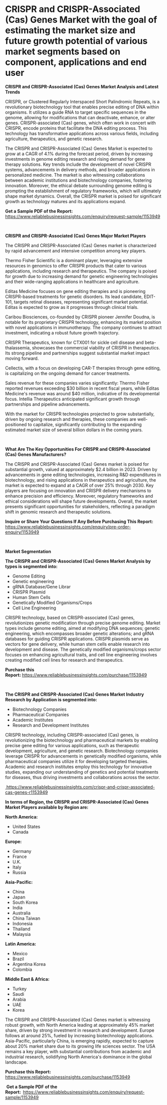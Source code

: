 <p><h1>CRISPR and CRISPR-Associated (Cas) Genes Market with the goal of estimating the market size and future growth potential of various market segments based on component, applications and end user</h1></p><p><strong>CRISPR and CRISPR-Associated (Cas) Genes Market Analysis and Latest Trends</strong></p>
<p><p>CRISPR, or Clustered Regularly Interspaced Short Palindromic Repeats, is a revolutionary biotechnology tool that enables precise editing of DNA within organisms. It utilizes a guide RNA to target specific sequences in the genome, allowing for modifications that can deactivate, enhance, or alter genes. CRISPR-associated (Cas) genes, which often work in concert with CRISPR, encode proteins that facilitate the DNA editing process. This technology has transformative applications across various fields, including agriculture, therapeutics, and genetic research.</p><p>The CRISPR and CRISPR-Associated (Cas) Genes Market is expected to grow at a CAGR of 4.1% during the forecast period, driven by increasing investments in genome editing research and rising demand for gene therapy solutions. Key trends include the development of novel CRISPR systems, advancements in delivery methods, and broader applications in personalized medicine. The market is also witnessing collaborations between academic institutions and biotechnology companies, fostering innovation. Moreover, the ethical debate surrounding genome editing is prompting the establishment of regulatory frameworks, which will ultimately shape market dynamics. Overall, the CRISPR market is poised for significant growth as technology matures and its applications expand.</p></p>
<p><strong>Get a Sample PDF of the Report:&nbsp;</strong> <a href="https://www.reliablebusinessinsights.com/enquiry/request-sample/1153949?utm_campaign=2811&utm_medium=2&utm_source=Github&utm_content=ia&utm_term=13042025&utm_id=crispr-and-crispr-associated-cas-genes">https://www.reliablebusinessinsights.com/enquiry/request-sample/1153949</a></p>
<p>&nbsp;</p>
<p><strong>CRISPR and CRISPR-Associated (Cas) Genes Major Market Players</strong></p>
<p><p>The CRISPR and CRISPR-Associated (Cas) Genes market is characterized by rapid advancement and intensive competition among key players. </p><p>Thermo Fisher Scientific is a dominant player, leveraging extensive resources in genomics to offer CRISPR products that cater to various applications, including research and therapeutics. The company is poised for growth due to increasing demand for genetic engineering technologies and their wide-ranging applications in healthcare and agriculture.</p><p>Editas Medicine focuses on gene editing therapies and is pioneering CRISPR-based treatments for genetic disorders. Its lead candidate, EDIT-101, targets retinal diseases, representing significant market potential. Editas is expected to grow as it progresses through clinical trials.</p><p>Caribou Biosciences, co-founded by CRISPR pioneer Jennifer Doudna, is notable for its proprietary CRISPR technology, enhancing its market position with novel applications in immunotherapy. The company continues to attract investment, indicating a robust future growth trajectory.</p><p>CRISPR Therapeutics, known for CTX001 for sickle cell disease and beta-thalassemia, showcases the commercial viability of CRISPR in therapeutics. Its strong pipeline and partnerships suggest substantial market impact moving forward.</p><p>Cellectis, with a focus on developing CAR-T therapies through gene editing, is capitalizing on the ongoing demand for cancer treatments.</p><p>Sales revenue for these companies varies significantly: Thermo Fisher reported revenues exceeding $30 billion in recent fiscal years, while Editas Medicine's revenue was around $40 million, indicative of its developmental focus. Intellia Therapeutics anticipated significant growth through partnerships and pipeline advancements.</p><p>With the market for CRISPR technologies projected to grow substantially, driven by ongoing research and therapies, these companies are well-positioned to capitalize, significantly contributing to the expanding estimated market size of several billion dollars in the coming years.</p></p>
<p>&nbsp;</p>
<p><strong>What Are The Key Opportunities For CRISPR and CRISPR-Associated (Cas) Genes Manufacturers?</strong></p>
<p><p>The CRISPR and CRISPR-Associated (Cas) Genes market is poised for substantial growth, valued at approximately $2.4 billion in 2023. Driven by advancements in gene editing technologies, increasing R&D expenditures in biotechnology, and rising applications in therapeutics and agriculture, the market is expected to expand at a CAGR of over 25% through 2030. Key players are focusing on innovation and CRISPR delivery mechanisms to enhance precision and efficiency. Moreover, regulatory frameworks and ethical considerations will shape future developments. Overall, the market presents significant opportunities for stakeholders, reflecting a paradigm shift in genomic research and therapeutic solutions.</p></p>
<p><strong>Inquire or Share Your Questions If Any Before Purchasing This Report:</strong> <a href="https://www.reliablebusinessinsights.com/enquiry/pre-order-enquiry/1153949?utm_campaign=2811&utm_medium=2&utm_source=Github&utm_content=ia&utm_term=13042025&utm_id=crispr-and-crispr-associated-cas-genes">https://www.reliablebusinessinsights.com/enquiry/pre-order-enquiry/1153949</a></p>
<p>&nbsp;</p>
<p><strong>Market Segmentation</strong></p>
<p><strong>The CRISPR and CRISPR-Associated (Cas) Genes Market Analysis by types is segmented into:</strong></p>
<p><ul><li>Genome Editing</li><li>Genetic engineering</li><li>gRNA Database/Gene Librar</li><li>CRISPR Plasmid</li><li>Human Stem Cells</li><li>Genetically Modified Organisms/Crops</li><li>Cell Line Engineering</li></ul></p>
<p><p>CRISPR technology, based on CRISPR-associated (Cas) genes, revolutionizes genetic modification through precise genome editing. Market types include genome editing, aimed at modifying DNA sequences; genetic engineering, which encompasses broader genetic alterations; and gRNA databases for guiding CRISPR applications. CRISPR plasmids serve as vectors for gene delivery, while human stem cells enable research into development and disease. The genetically modified organisms/crops sector focuses on enhancing agricultural traits, and cell line engineering involves creating modified cell lines for research and therapeutics.</p></p>
<p><strong>Purchase this Report:&nbsp;</strong><a href="https://www.reliablebusinessinsights.com/purchase/1153949?utm_campaign=2811&utm_medium=2&utm_source=Github&utm_content=ia&utm_term=13042025&utm_id=crispr-and-crispr-associated-cas-genes">https://www.reliablebusinessinsights.com/purchase/1153949</a></p>
<p>&nbsp;</p>
<p><strong>The CRISPR and CRISPR-Associated (Cas) Genes Market Industry Research by Application is segmented into:</strong></p>
<p><ul><li>Biotechnology Companies</li><li>Pharmaceutical Companies</li><li>Academic Institutes</li><li>Research and Development Institutes</li></ul></p>
<p><p>CRISPR technology, including CRISPR-associated (Cas) genes, is revolutionizing the biotechnology and pharmaceutical markets by enabling precise gene editing for various applications, such as therapeutic development, agriculture, and genetic research. Biotechnology companies leverage CRISPR for advancements in genetically modified organisms, while pharmaceutical companies utilize it for developing targeted therapies. Academic and research institutes employ this technology for innovative studies, expanding our understanding of genetics and potential treatments for diseases, thus driving investments and collaborations across the sector.</p></p>
<p><a href="https://www.reliablebusinessinsights.com/crispr-and-crispr-associated-cas-genes-r1153949?utm_campaign=2811&utm_medium=2&utm_source=Github&utm_content=ia&utm_term=13042025&utm_id=crispr-and-crispr-associated-cas-genes">&nbsp;https://www.reliablebusinessinsights.com/crispr-and-crispr-associated-cas-genes-r1153949</a></p>
<p><strong>In terms of Region, the CRISPR and CRISPR-Associated (Cas) Genes Market Players available by Region are:</strong></p>
<p>
    <p> <strong> North America: </strong>
        <ul>
            <li>United States</li>
            <li>Canada</li>
        </ul>
        </p> 
    <p> <strong> Europe: </strong>
        <ul>
            <li>Germany</li>
            <li>France</li>
            <li>U.K.</li>
            <li>Italy</li>
            <li>Russia</li>
        </ul>
        </p> 
    <p> <strong> Asia-Pacific: </strong>
        <ul>
            <li>China</li>
            <li>Japan</li>
            <li>South Korea</li>
            <li>India</li>
            <li>Australia</li>
            <li>China Taiwan</li>
            <li>Indonesia</li>
            <li>Thailand</li>
            <li>Malaysia</li>
        </ul>
        </p> 
    <p> <strong> Latin America: </strong>
        <ul>
            <li>Mexico</li>
            <li>Brazil</li>
            <li>Argentina Korea</li>
            <li>Colombia</li>
        </ul>
        </p> 
    <p> <strong> Middle East & Africa: </strong>
        <ul>
            <li>Turkey</li>
            <li>Saudi</li>
            <li>Arabia</li>
            <li>UAE</li>
            <li>Korea</li>
        </ul>
    </p>
    </p>
<p><p>The CRISPR and CRISPR-Associated (Cas) Genes market is witnessing robust growth, with North America leading at approximately 45% market share, driven by strong investment in research and development. Europe follows at around 25%, fueled by increasing biotechnology applications. Asia-Pacific, particularly China, is emerging rapidly, expected to capture about 20% market share due to its growing life sciences sector. The USA remains a key player, with substantial contributions from academic and industrial research, solidifying North America's dominance in the global landscape.</p></p>
<p><strong>Purchase this Report: </strong><a href="https://www.reliablebusinessinsights.com/purchase/1153949?utm_campaign=2811&utm_medium=2&utm_source=Github&utm_content=ia&utm_term=13042025&utm_id=crispr-and-crispr-associated-cas-genes">https://www.reliablebusinessinsights.com/purchase/1153949</a></p>
<p>&nbsp;<strong>Get a Sample PDF of the Report:&nbsp;&nbsp;</strong><a href="https://www.reliablebusinessinsights.com/enquiry/request-sample/1153949?utm_campaign=2811&utm_medium=2&utm_source=Github&utm_content=ia&utm_term=13042025&utm_id=crispr-and-crispr-associated-cas-genes">https://www.reliablebusinessinsights.com/enquiry/request-sample/1153949</a></p>
<p><strong></strong></p>
<p><p></p><p></p><p></p></p>